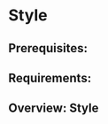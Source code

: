# Style

**Prerequisites**: 
-

**Requirements**: 
-

## Overview: Style

<!-- TODO:
  lesson on:
  - casing best practices (camelCase, PascalCase, snake_case, etc.) 
  - indentation
  - readability, etc.
-->
